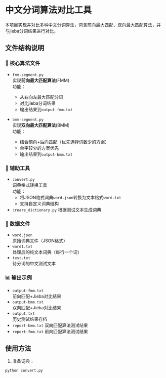 # 中文分词算法对比工具

本项目实现并对比多种中文分词算法，包含前向最大匹配、双向最大匹配算法，并与jieba分词结果进行对比。

## 文件结构说明

### 📂 核心算法文件
- `fmm-segment.py`  
  实现**前向最大匹配算法**(FMM)  
  功能：  
  - 从右向左最大匹配分词  
  - 对比jieba分词结果  
  - 输出结果到`output-fmm.txt`

- `bmm-segment.py`  
  实现**双向最大匹配算法**(BMM)  
  功能：  
  - 结合前向+后向匹配（优先选择词数少的方案）  
  - 单字较少的方案优先  
  - 输出结果到`output-bmm.txt`

### 🔧 辅助工具
- `convert.py`  
  词典格式转换工具  
  功能：  
  - 将JSON格式词典`word.json`转换为文本格式`word.txt`  
  - 支持自定义词典结构
- `creare_dictionary.py`
   根据测试文本生成词典
### 📁 数据文件
- `word.json`  
  原始词典文件（JSON格式）
- `word1.txt`  
  处理后的纯文本词典（每行一个词）
- `test.txt`  
  待分词的中文测试文本

### 📊 输出示例
- `output-fmm.txt`  
  前向匹配+Jieba对比结果
- `output-bmm.txt`  
  双向匹配+Jieba对比结果
- `output.txt`  
  历史测试结果存档
- `report-bmm.txt`
  双向匹配算法测试结果
- `report-fmm.txt`
  前向匹配算法测试结果

## 使用方法
1. 准备词典：
```bash
python convert.py
